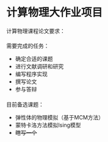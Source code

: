 # 计算物理大作业项目

####
计算物理课程论文要求：


####
需要完成的任务：
- 确定合适的课题
- 进行文献调研和研究
- 编写程序实现
- 撰写论文
- 参与答辩 

####
目前备选课题：
- 弹性体的物理模拟（基于MCM方法）
- 蒙特卡洛方法模拟Ising模型
- ~~瞎写一个~~
